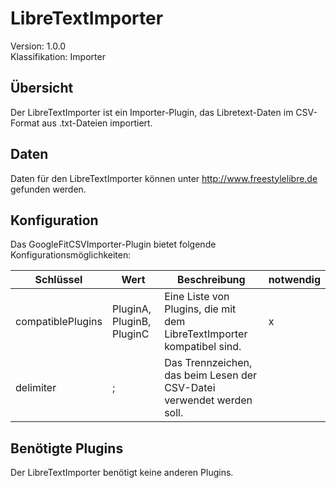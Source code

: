 # LibreTextImporter
Version: 1.0.0  
Klassifikation: Importer

Übersicht
-----
Der LibreTextImporter ist ein Importer-Plugin, das Libretext-Daten im CSV-Format aus .txt-Dateien importiert.

Daten
-----
Daten für den LibreTextImporter können unter http://www.freestylelibre.de gefunden werden.

Konfiguration
-----
Das GoogleFitCSVImporter-Plugin bietet folgende Konfigurationsmöglichkeiten:

| Schlüssel  | Wert | Beschreibung | notwendig |
| ------------- | ------------- |  ------------- | ------------- |
| compatiblePlugins | PluginA, PluginB, PluginC | Eine Liste von Plugins, die mit dem LibreTextImporter kompatibel sind. | x
| delimiter | ; | Das Trennzeichen, das beim Lesen der CSV-Datei verwendet werden soll. | 

Benötigte Plugins
-----
Der LibreTextImporter benötigt keine anderen Plugins.